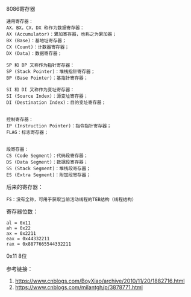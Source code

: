 8086寄存器  
```
通用寄存器：
AX，BX，CX，DX 称作为数据寄存器：
AX (Accumulator)：累加寄存器，也称之为累加器；
BX (Base)：基地址寄存器；
CX (Count)：计数器寄存器；
DX (Data)：数据寄存器；

SP 和 BP 又称作为指针寄存器：
SP (Stack Pointer)：堆栈指针寄存器；
BP (Base Pointer)：基指针寄存器；

SI 和 DI 又称作为变址寄存器：
SI (Source Index)：源变址寄存器；
DI (Destination Index)：目的变址寄存器；


控制寄存器：
IP (Instruction Pointer)：指令指针寄存器；
FLAG：标志寄存器；


段寄存器：
CS (Code Segment)：代码段寄存器；
DS (Data Segment)：数据段寄存器；
SS (Stack Segment)：堆栈段寄存器；
ES (Extra Segment)：附加段寄存器；
```

后来的寄存器：  
```
FS：没有全称，可用于获取当前活动线程的TEB结构（线程结构）
```

寄存器位数：  
```
al = 0x11
ah = 0x22
ax = 0x2211
eax = 0x44332211
rax = 0x8877665544332211
```
0x11 8位  



参考链接：  
1. https://www.cnblogs.com/BoyXiao/archive/2010/11/20/1882716.html
2. https://www.cnblogs.com/milantgh/p/3878771.html